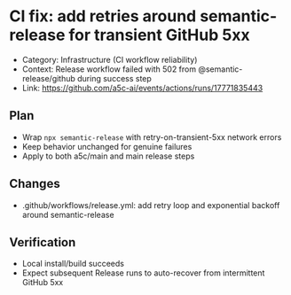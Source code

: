 # CI fix: add retries around semantic-release for transient GitHub 5xx

- Category: Infrastructure (CI workflow reliability)
- Context: Release workflow failed with 502 from @semantic-release/github during success step
- Link: https://github.com/a5c-ai/events/actions/runs/17771835443

## Plan

- Wrap `npx semantic-release` with retry-on-transient-5xx network errors
- Keep behavior unchanged for genuine failures
- Apply to both a5c/main and main release steps

## Changes

- .github/workflows/release.yml: add retry loop and exponential backoff around semantic-release

## Verification

- Local install/build succeeds
- Expect subsequent Release runs to auto-recover from intermittent GitHub 5xx
